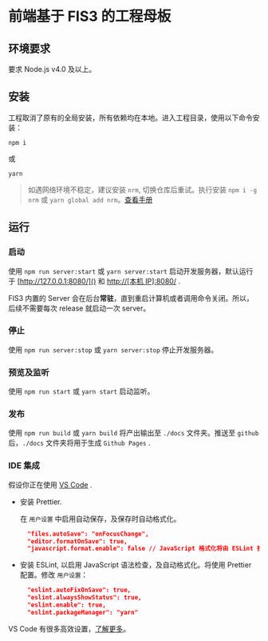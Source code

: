 # 前端基于 FIS3 的工程母板

## 环境要求

要求 Node.js v4.0 及以上。

## 安装

工程取消了原有的全局安装，所有依赖均在本地。进入工程目录，使用以下命令安装：

```node
npm i
```

或

```node
yarn
```

> 如遇网络环境不稳定，建议安装 `nrm`, 切换仓库后重试。执行安装 `npm i -g nrm` 或 `yarn global add nrm`。[查看手册](https://yarnpkg.com/zh-Hans/package/nrm)

## 运行

### 启动

使用 `npm run server:start` 或 `yarn server:start` 启动开发服务器，默认运行于 [http://127.0.0.1:8080/]() 和 [http://\[本机 IP\]:8080/]() .

FIS3 内置的 Server 会在后台**常驻**，直到重启计算机或者调用命令关闭。所以，后续不需要每次 release 就启动一次 server。

### 停止

使用 `npm run server:stop` 或 `yarn server:stop` 停止开发服务器。

### 预览及监听

使用 `npm run start` 或 `yarn start` 启动监听。

### 发布

使用 `npm run build` 或 `yarn build` 将产出输出至 `./docs` 文件夹。推送至 `github` 后，`./docs` 文件夹将用于生成 `Github Pages` .

### IDE 集成

假设你正在使用 [VS Code](https://code.visualstudio.com/) .

* 安装 Prettier.

  在 `用户设置` 中启用自动保存，及保存时自动格式化。

  ```json
    "files.autoSave": "onFocusChange",
    "editor.formatOnSave": true,
    "javascript.format.enable": false // JavaScript 格式化将由 ESLint 接管。
  ```

* 安装 ESLint, 以启用 JavaScript 语法检查，及自动格式化。将使用 Prettier 配置。修改 `用户设置`：

  ```json
    "eslint.autoFixOnSave": true,
    "eslint.alwaysShowStatus": true,
    "eslint.enable": true,
    "eslint.packageManager": "yarn"
  ```

VS Code 有很多高效设置，[了解更多](https://github.com/Microsoft/vscode-tips-and-tricks)。

